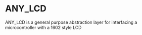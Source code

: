 # ANY_LCD
ANY_LCD is a general purpose abstraction layer for interfacing a microcontroller with a 1602 style LCD 
